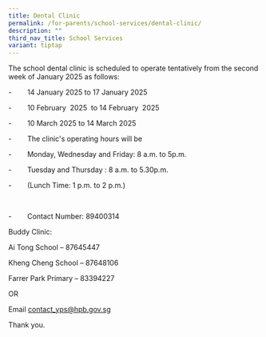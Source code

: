 ```yaml
---
title: Dental Clinic
permalink: /for-parents/school-services/dental-clinic/
description: ""
third_nav_title: School Services
variant: tiptap
---
```

<p>The school dental clinic is scheduled to operate tentatively from the
second week of January 2025 as follows:</p>
<p>-&nbsp;&nbsp;&nbsp;&nbsp;&nbsp;&nbsp;&nbsp; 14 January 2025 to 17 January
2025</p>
<p>-&nbsp;&nbsp;&nbsp;&nbsp;&nbsp;&nbsp;&nbsp; 10 February &nbsp;2025&nbsp;
to 14 February &nbsp;2025&nbsp;</p>
<p>-&nbsp;&nbsp;&nbsp;&nbsp;&nbsp;&nbsp;&nbsp; 10 March 2025 to 14 March
2025</p>
<p></p>
<p>-&nbsp;&nbsp;&nbsp;&nbsp;&nbsp;&nbsp;&nbsp; The clinic's operating hours
will be</p>
<p>-&nbsp;&nbsp;&nbsp;&nbsp;&nbsp;&nbsp;&nbsp; Monday, Wednesday and Friday:
8 a.m. to 5p.m.</p>
<p>-&nbsp;&nbsp;&nbsp;&nbsp;&nbsp;&nbsp;&nbsp; Tuesday and Thursday : 8 a.m.
to 5.30p.m.</p>
<p>-&nbsp;&nbsp;&nbsp;&nbsp;&nbsp;&nbsp;&nbsp; (Lunch Time: 1 p.m. to 2 p.m.)</p>
<p>&nbsp;</p>
<p>-&nbsp;&nbsp;&nbsp;&nbsp;&nbsp;&nbsp;&nbsp; Contact Number: 89400314</p>
<p></p>
<p>Buddy Clinic:</p>
<p>Ai Tong School – 87645447</p>
<p>Kheng Cheng School – 87648106</p>
<p>Farrer Park Primary – 83394227</p>
<p>OR</p>
<p>Email <a href="contact_yps@hpb.gov.sg" rel="noopener noreferrer nofollow" target="_blank">contact_yps@hpb.gov.sg</a>
</p>
<p>Thank you.</p>